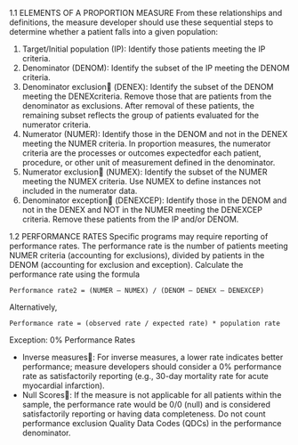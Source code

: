 1.1 ELEMENTS OF A PROPORTION MEASURE
    From these relationships and definitions, the measure developer should use these sequential steps to determine whether a patient falls into a given population:
1. Target/Initial population (IP): Identify those patients meeting the IP criteria.
2. Denominator (DENOM): Identify the subset of the IP meeting the DENOM criteria.
3. Denominator exclusion (DENEX): Identify the subset of the DENOM meeting the DENEXcriteria. Remove those that are patients from the denominator as exclusions. After removal of these patients, the remaining subset reflects the group of patients evaluated for the numerator criteria.
4. Numerator (NUMER): Identify those in the DENOM and not in the DENEX meeting the NUMER criteria. In proportion measures, the numerator criteria are the processes or outcomes expectedfor each patient, procedure, or other unit of measurement defined in the denominator.
5. Numerator exclusion (NUMEX): Identify the subset of the NUMER meeting the NUMEX criteria. Use NUMEX to define instances not included in the numerator data.
6. Denominator exception (DENEXCEP): Identify those in the DENOM and not in the DENEX and NOT in the NUMER meeting the DENEXCEP criteria. Remove these patients from the IP and/or DENOM.
  
1.2 PERFORMANCE RATES
  Specific programs may require reporting of performance rates. The performance rate is the number of patients meeting NUMER criteria (accounting for exclusions), divided by patients in the DENOM (accounting for exclusion and exception). Calculate the performance rate using the formula

    Performance rate2 = (NUMER – NUMEX) / (DENOM – DENEX – DENEXCEP)
Alternatively,

    Performance rate = (observed rate / expected rate) * population rate
Exception: 0% Performance Rates
- Inverse measures: For inverse measures, a lower rate indicates better performance; measure developers should consider a 0% performance rate as satisfactorily reporting (e.g., 30-day mortality rate for acute myocardial infarction).
- Null Scores: If the measure is not applicable for all patients within the sample, the performance rate would be 0/0 (null) and is considered satisfactorily reporting or having data completeness. Do not count performance exclusion Quality Data Codes (QDCs) in the performance denominator.